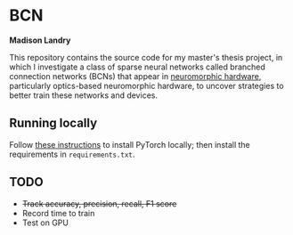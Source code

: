 # BCN

**Madison Landry**

This repository contains the source code for my master's thesis project, in which I investigate a class of sparse neural networks called branched connection networks (BCNs) that appear in [neuromorphic hardware](https://en.wikipedia.org/wiki/Neuromorphic_engineering), particularly optics-based neuromorphic hardware, to uncover strategies to better train these networks and devices.

## Running locally

Follow [these instructions](https://pytorch.org/get-started/locally/) to install PyTorch locally; then install the requirements in `requirements.txt`.

## TODO

* ~~Track accuracy, precision, recall, F1 score~~
* Record time to train
* Test on GPU